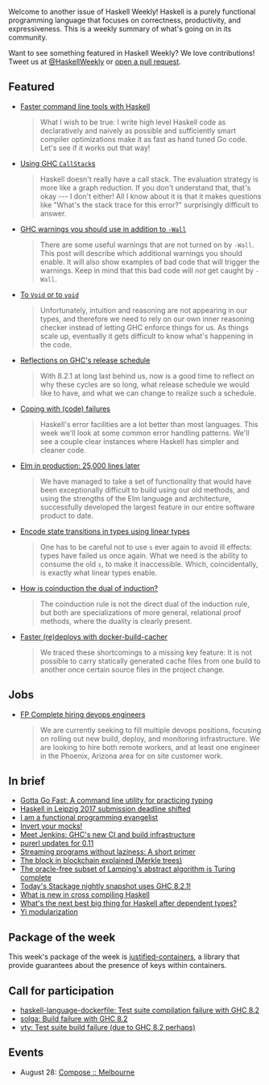 Welcome to another issue of Haskell Weekly!
Haskell is a purely functional programming language that focuses on correctness, productivity, and expressiveness.
This is a weekly summary of what's going on in its community.

Want to see something featured in Haskell Weekly?
We love contributions!
Tweet us at [@HaskellWeekly](https://twitter.com/haskellweekly) or [open a pull request](https://github.com/haskellweekly/haskellweekly.github.io).

## Featured

-   [Faster command line tools with Haskell](https://codygman.github.io/posts/2017-07-30-faster-command-line-tools-with-haskell.html)

    > What I wish to be true: I write high level Haskell code as declaratively and naively as possible and sufficiently smart compiler optimizations make it as fast as hand tuned Go code. Let's see if it works out that way!

-   [Using GHC `CallStack`s](http://www.parsonsmatt.org/2017/07/29/using_ghc_callstacks.html)

    > Haskell doesn't really have a call stack. The evaluation strategy is more like a graph reduction. If you don't understand that, that's okay --- I don't either! All I know about it is that it makes questions like "What's the stack trace for this error?" surprisingly difficult to answer.

-   [GHC warnings you should use in addition to `-Wall`](https://functor.tokyo/blog/2017-07-28-ghc-warnings-you-should-enable)

    > There are some useful warnings that are not turned on by `-Wall`. This post will describe which additional warnings you should enable. It will also show examples of bad code that will trigger the warnings. Keep in mind that this bad code will *not* get caught by `-Wall`.

-   [To `Void` or to `void`](https://www.fpcomplete.com/blog/2017/07/to-void-or-to-void)

    > Unfortunately, intuition and reasoning are not appearing in our types, and therefore we need to rely on our own inner reasoning checker instead of letting GHC enforce things for us. As things scale up, eventually it gets difficult to know what's happening in the code.

-   [Reflections on GHC's release schedule](https://ghc.haskell.org/trac/ghc/blog/2017-release-schedule)

    > With 8.2.1 at long last behind us, now is a good time to reflect on why these cycles are so long, what release schedule we would like to have, and what we can change to realize such a schedule.

-   [Coping with (code) failures](https://mmhaskell.com/blog/2017/7/31/coping-with-code-failures)

    > Haskell's error facilities are a lot better than most languages. This week we'll look at some common error handling patterns. We'll see a couple clear instances where Haskell has simpler and cleaner code.

-   [Elm in production: 25,000 lines later](https://charukiewi.cz/posts/elm/)

    > We have managed to take a set of functionality that would have been exceptionally difficult to build using our old methods, and using the strengths of the Elm language and architecture, successfully developed the largest feature in our entire software product to date.

-   [Encode state transitions in types using linear types](https://www.tweag.io/posts/2017-08-03-linear-typestates.html)

    > One has to be careful not to use `s` ever again to avoid ill effects: types have failed us once again. What we need is the ability to consume the old `s`, to make it inaccessible. Which, coincidentally, is exactly what linear types enable.

-   [How is coinduction the dual of induction?](https://www.joachim-breitner.de/blog/727-How_is_coinduction_the_dual_of_induction_)

    > The coinduction rule is not the direct dual of the induction rule, but both are specializations of more general, relational proof methods, where the duality is clearly present.

-   [Faster (re)deploys with docker-build-cacher](http://chairnerd.seatgeek.com/faster-redeploys-with-docker-build-cacher/)

    > We traced these shortcomings to a missing key feature: It is not possible to carry statically generated cache files from one build to another once certain source files in the project change.

## Jobs

-   [FP Complete hiring devops engineers](https://www.fpcomplete.com/blog/2017/07/hiring-devops-engineers)

    > We are currently seeking to fill multiple devops positions, focusing on rolling out new build, deploy, and monitoring infrastructure. We are looking to hire both remote workers, and at least one engineer in the Phoenix, Arizona area for on site customer work.

## In brief

-   [Gotta Go Fast: A command line utility for practicing typing](https://github.com/hot-leaf-juice/gotta-go-fast)
-   [Haskell in Leipzig 2017 submission deadline shifted](https://jeltsch.wordpress.com/2017/08/02/haskell-in-leipzig-2017-submission-deadline-shifted/)
-   [I am a functional programming evangelist](https://www.tweag.io/posts/2017-08-01-chak-joins-tweag.html)
-   [Invert your mocks!](http://www.parsonsmatt.org/2017/07/27/inverted_mocking.html)
-   [Meet Jenkins: GHC's new CI and build infrastructure](https://ghc.haskell.org/trac/ghc/blog/jenkins-ci)
-   [purerl updates for 0.11](http://nwolverson.uk/devlog/2017/08/01/purerl-0.11.html)
-   [Streaming programs without laziness: A short primer](https://www.tweag.io/posts/2017-07-27-streaming-programs.html)
-   [The block in blockchain explained (Merkle trees)](http://haroldcarr.com/posts/2017-07-31-the-block-in-blockchain-merkle-trees.html)
-   [The oracle-free subset of Lamping's abstract algorithm is Turing complete](https://github.com/MaiaVictor/articles/tree/306144e00c05e72121c5d6b7ad9315f46ce75700/0000-oracle-free-terms-are-turing-complete)
-   [Today's Stackage nightly snapshot uses GHC 8.2.1!](https://np.reddit.com/r/haskell/comments/6qoxgj/todays_stack_nightly_snapshot_uses_ghc_821/)
-   [What is new in cross compiling Haskell](https://medium.com/@zw3rk/what-is-new-in-cross-compiling-haskell-ffa8f6d90043)
-   [What's the next best big thing for Haskell after dependent types?](https://np.reddit.com/r/haskell/comments/6pqre3/whats_the_next_best_big_thing_for_haskell_after/)
-   [Yi modularization](https://yi-editor.github.io/posts/2017-07-29-modularization/)

## Package of the week

This week's package of the week is [justified-containers](https://hackage.haskell.org/package/justified-containers-0.1.2.0),
a library that provide guarantees about the presence of keys within containers.

## Call for participation

-   [haskell-language-dockerfile: Test suite compilation failure with GHC 8.2](https://github.com/beijaflor-io/haskell-language-dockerfile/issues/8)
-   [solga: Build failure with GHC 8.2](https://github.com/chpatrick/solga/issues/9)
-   [vty: Test suite build failure (due to GHC 8.2 perhaps)](https://github.com/jtdaugherty/vty/issues/132)

## Events

-   August 28: [Compose :: Melbourne](http://www.composeconference.org/2017-melbourne/)
